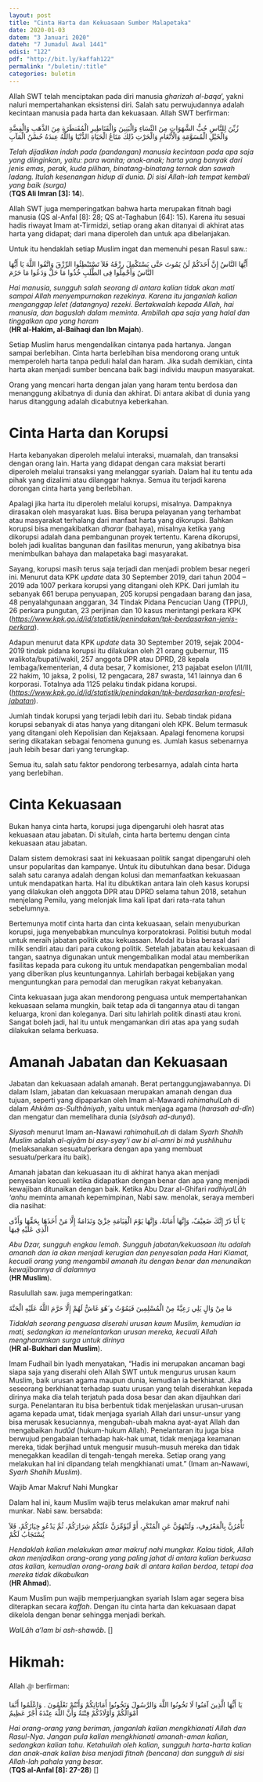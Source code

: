 ```yaml
---
layout: post
title: "Cinta Harta dan Kekuasaan Sumber Malapetaka"
date: 2020-01-03
datem: "3 Januari 2020"
dateh: "7 Jumadul Awal 1441"
edisi: "122"
pdf: "http://bit.ly/kaffah122"
permalink: "/buletin/:title"
categories: buletin
---
```


Allah SWT telah menciptakan pada diri manusia *gharizah al-baqa*’, yakni naluri mempertahankan eksistensi diri. Salah satu perwujudannya adalah kecintaan manusia pada harta dan kekuasaan. Allah SWT berfirman:

<p class="text-right-arabic">
زُيِّنَ لِلنَّاسِ حُبُّ الشَّهَوَاتِ مِنَ النِّسَاءِ وَالْبَنِينَ وَالْقَنَاطِيرِ الْمُقَنطَرَةِ مِنَ الذَّهَبِ وَالْفِضَّةِ وَالْخَيْلِ الْمُسَوَّمَةِ وَالْأَنْعَامِ وَالْحَرْثِ ذَٰلِكَ مَتَاعُ الْحَيَاةِ الدُّنْيَا وَاللَّهُ عِندَهُ حُسْنُ الْمَآبِ
</p>

<p class="text-right-arti">
<i>Telah dijadikan indah pada (pandangan) manusia kecintaan pada apa saja yang diinginkan, yaitu: para wanita; anak-anak; harta yang banyak dari jenis emas, perak, kuda pilihan, binatang-binatang ternak dan sawah ladang. Itulah kesenangan hidup di dunia. Di sisi Allah-lah tempat kembali yang baik (surga)</i><br>
(<b>TQS Ali Imran [3]: 14</b>).
</p>

Allah SWT juga memperingatkan bahwa harta merupakan fitnah bagi manusia (QS al-Anfal [8]: 28; QS at-Taghabun [64]: 15). Karena itu sesuai hadis riwayat Imam at-Tirmidzi, setiap orang akan ditanyai di akhirat atas harta yang didapat; dari mana diperoleh dan untuk apa dibelanjakan.

Untuk itu hendaklah setiap Muslim ingat dan memenuhi pesan Rasul saw.:

<p class="text-right-arabic">
أَيُّهَا النَّاسُ إِنَّ أَحَدَكُمْ لَنْ يَمُوتَ حَتَّى يَسْتَكْمِلَ رِزْقَهُ فَلاَ تَسْتَبْطِئُوا الرِّزْقَ وَاتَّقُوا اللَّهَ يَا أَيُّهَا النَّاسُ وَأَجْمِلُوا فِى الطَّلَبِ خُذُوا مَا حَلَّ وَدَعُوا مَا حَرُمَ
</p>

<p class="text-right-arti">
<i>Hai manusia, sungguh salah seorang di antara kalian tidak akan mati sampai Allah menyempurnakan rezekinya. Karena itu janganlah kalian menganggap lelet (datangnya) rezeki. Bertakwalah kepada Allah, hai manusia, dan baguslah dalam meminta. Ambillah apa saja yang halal dan tinggalkan apa yang haram</i><br>
(<b>HR al-Hakim, al-Baihaqi dan Ibn Majah</b>).
</p>

Setiap Muslim harus mengendalikan cintanya pada hartanya. Jangan sampai berlebihan. Cinta harta berlebihan bisa mendorong orang untuk memperoleh harta tanpa peduli halal dan haram. Jika sudah demikian, cinta harta akan menjadi sumber bencana baik bagi individu maupun masyarakat.

Orang yang mencari harta dengan jalan yang haram tentu berdosa dan menanggung akibatnya di dunia dan akhirat. Di antara akibat di dunia yang harus ditanggung adalah dicabutnya keberkahan.

# Cinta Harta dan Korupsi

Harta kebanyakan diperoleh melalui interaksi, muamalah, dan transaksi dengan orang lain. Harta yang didapat dengan cara maksiat berarti diperoleh melalui transaksi yang melanggar syariah. Dalam hal itu tentu ada pihak yang dizalimi atau dilanggar haknya. Semua itu terjadi karena dorongan cinta harta yang berlebihan.

Apalagi jika harta itu diperoleh melalui korupsi, misalnya. Dampaknya dirasakan oleh masyarakat luas. Bisa berupa pelayanan yang terhambat atau masyarakat terhalang dari manfaat harta yang dikorupsi. Bahkan korupsi bisa mengakibatkan *dharar* (bahaya), misalnya ketika yang dikorupsi adalah dana pembangunan proyek tertentu. Karena dikorupsi, boleh jadi kualitas bangunan dan fasilitas menurun, yang akibatnya bisa menimbulkan bahaya dan malapetaka bagi masyarakat.

Sayang, korupsi masih terus saja terjadi dan menjadi problem besar negeri ini. Menurut data KPK *update* data 30 September 2019, dari tahun 2004 – 2019 ada 1007 perkara korupsi yang ditangani oleh KPK. Dari jumlah itu sebanyak 661 berupa penyuapan, 205 korupsi pengadaan barang dan jasa, 48 penyalahgunaan anggaran, 34 Tindak Pidana Pencucian Uang (TPPU), 26 perkara pungutan, 23 perijinan dan 10 kasus merintangi perkara KPK (<a href="https://www.kpk.go.id/id/statistik/penindakan/tpk-berdasarkan-jenis-perkara"><i>https://www.kpk.go.id/id/statistik/penindakan/tpk-berdasarkan-jenis-perkara</i></a>).

Adapun menurut data KPK *update* data 30 September 2019, sejak 2004-2019 tindak pidana korupsi itu dilakukan oleh 21 orang gubernur, 115 walikota/bupati/wakil, 257 anggota DPR atau DPRD, 28 kepala lembaga/kementerian, 4 duta besar, 7 komisioner, 213 pajabat eselon I/II/III, 22 hakim, 10 jaksa, 2 polisi, 12 pengacara, 287 swasta, 141 lainnya dan 6 korporasi. Totalnya ada 1125 pelaku tindak pidana korupsi. (<a href="https://www.kpk.go.id/id/statistik/penindakan/tpk-berdasarkan-profesi-jabatan"><i>https://www.kpk.go.id/id/statistik/penindakan/tpk-berdasarkan-profesi-jabatan</i></a>).

Jumlah tindak korupsi yang terjadi lebih dari itu. Sebab tindak pidana korupsi sebanyak di atas hanya yang ditangani oleh KPK. Belum termasuk yang ditangani oleh Kepolisian dan Kejaksaan. Apalagi fenomena korupsi sering dikatakan sebagai fenomena gunung es. Jumlah kasus sebenarnya jauh lebih besar dari yang terungkap.

Semua itu, salah satu faktor pendorong terbesarnya, adalah cinta harta yang berlebihan.

# Cinta Kekuasaan

Bukan hanya cinta harta, korupsi juga dipengaruhi oleh hasrat atas kekuasaan atau jabatan. Di situlah, cinta harta bertemu dengan cinta kekuasaan atau jabatan.

Dalam sistem demokrasi saat ini kekuasaan politik sangat dipengaruhi oleh unsur popularitas dan kampanye. Untuk itu dibutuhkan dana besar. Diduga salah satu caranya adalah dengan kolusi dan memanfaatkan kekuasaan untuk mendapatkan harta. Hal itu dibuktikan antara lain oleh kasus korupsi yang dilakukan oleh anggota DPR atau DPRD selama tahun 2018, setahun menjelang Pemilu, yang melonjak lima kali lipat dari rata-rata tahun sebelumnya.

Bertemunya motif cinta harta dan cinta kekuasaan, selain menyuburkan korupsi, juga menyebabkan munculnya korporatokrasi. Politisi butuh modal untuk meraih jabatan politik atau kekuasaan. Modal itu bisa berasal dari milik sendiri atau dari para cukong politik. Setelah jabatan atau kekuasaan di tangan, saatnya digunakan untuk mengembalikan modal atau memberikan fasilitas kepada para cukong itu untuk mendapatkan pengembalian modal yang diberikan plus keuntungannya. Lahirlah berbagai kebijakan yang menguntungkan para pemodal dan merugikan rakyat kebanyakan.

Cinta kekuasaan juga akan mendorong penguasa untuk mempertahankan kekuasaan selama mungkin, baik tetap ada di tangannya atau di tangan keluarga, kroni dan koleganya. Dari situ lahirlah politik dinasti atau kroni. Sangat boleh jadi, hal itu untuk mengamankan diri atas apa yang sudah dilakukan selama berkuasa.

# Amanah Jabatan dan Kekuasaan

Jabatan dan kekuasaan adalah amanah. Berat pertanggungjawabannya. Di dalam Islam, jabatan dan kekuasaan merupakan amanah dengan dua tujuan, seperti yang dipaparkan oleh Imam al-Mawardi *rahimahulLah* di dalam *Ahkâm as-Sulthâniyah*, yaitu untuk menjaga agama (*harasah ad-dîn*) dan mengatur dan memelihara dunia (*siyâsah ad-dunyâ*).

*Siyasah* menurut Imam an-Nawawi *rahimahulLah* di dalam *Syarh Shahîh Muslim* adalah *al-qiyâm bi asy-syay’i aw bi al-amri bi mâ yushlihuhu* (melaksanakan sesuatu/perkara dengan apa yang membuat sesuatu/perkara itu baik).

Amanah jabatan dan kekuasaan itu di akhirat hanya akan menjadi penyesalan kecuali ketika didapatkan dengan benar dan apa yang menjadi kewajiban ditunaikan dengan baik. Ketika Abu Dzar al-Ghifari *radhiyalLâh ‘anhu* meminta amanah kepemimpinan, Nabi saw. menolak, seraya memberi dia nasihat:

<p class="text-right-arabic">
يَا أَبَا ذَرّ إِنَّكَ ضَعِيْفٌ، وَإِنَّهَا أَمَانَةٌ، وَإِنَّهَا يَوْمَ الْقِيَامَةِ خِزْيٌ وَنَدَامَةٌ إِلَّا مَنْ أَخَذَهَا بِحَقِّهَا وَأَدَّى الَّذِي عَلَيْهِ فِيهَا
</p>

<p class="text-right-arti">
<i>Abu Dzar, sungguh engkau lemah. Sungguh jabatan/kekuasaan itu adalah amanah dan ia akan menjadi kerugian dan penyesalan pada Hari Kiamat, kecuali orang yang mengambil amanah itu dengan benar dan menunaikan kewajibannya di dalamnya</i><br>
(<b>HR Muslim</b>).
</p>

Rasulullah saw. juga memperingatkan:

<p class="text-right-arabic">
مَا مِنْ وَالٍ يَلِي رَعِيَّةً مِنْ الْمُسْلِمِينَ فَيَمُوْتُ و َهُوَ غَاشٌّ لَهُمْ إِلَّا حَرَّمَ اللَّهُ عَلَيْهِ الْجَنَّةَ
</p>

<p class="text-right-arti">
<i>Tidaklah seorang penguasa diserahi urusan kaum Muslim, kemudian ia mati, sedangkan ia menelantarkan urusan mereka, kecuali Allah mengharamkan surga untuk dirinya</i><br>
(<b>HR al-Bukhari dan Muslim</b>).
</p>

Imam Fudhail bin Iyadh menyatakan, “Hadis ini merupakan ancaman bagi siapa saja yang diserahi oleh Allah SWT untuk mengurus urusan kaum Muslim, baik urusan agama maupun dunia, kemudian ia berkhianat. Jika seseorang berkhianat terhadap suatu urusan yang telah diserahkan kepada dirinya maka dia telah terjatuh pada dosa besar dan akan dijauhkan dari surga. Penelantaran itu bisa berbentuk tidak menjelaskan urusan-urusan agama kepada umat, tidak menjaga syariah Allah dari unsur-unsur yang bisa merusak kesuciannya, mengubah-ubah makna ayat-ayat Allah dan mengabaikan *hudûd* (hukum-hukum Allah). Penelantaran itu juga bisa berwujud pengabaian terhadap hak-hak umat, tidak menjaga keamanan mereka, tidak berjihad untuk mengusir musuh-musuh mereka dan tidak menegakkan keadilan di tengah-tengah mereka. Setiap orang yang melakukan hal ini dipandang telah mengkhianati umat.” (Imam an-Nawawi, *Syarh Shahîh Muslim*).

Wajib Amar Makruf Nahi Mungkar

Dalam hal ini, kaum Muslim wajib terus melakukan amar makruf nahi munkar. Nabi saw. bersabda:

<p class="text-right-arabic">
تَأْمُرُنَّ بِالْمَعْرُوفِ، وَلَتَنْهَوُنَّ عَنِ الْمُنْكَرِ، أَوْ لَيُؤَمِّرَنَّ عَلَيْكُمْ شِرَارَكُمْ، ثُمَّ يَدْعُو خِيَارُكُمْ، فَلاَ يُسْتَجَابُ لَكُمْ
</p>

<p class="text-right-arti">
<i>Hendaklah kalian melakukan amar makruf nahi mungkar. Kalau tidak, Allah akan menjadikan orang-orang yang paling jahat di antara kalian berkuasa atas kalian, kemudian orang-orang baik di antara kalian berdoa, tetapi doa mereka tidak dikabulkan</i><br>
(<b>HR Ahmad</b>).
</p>

Kaum Muslim pun wajib memperjuangkan syariah Islam agar segera bisa diterapkan secara *kaffah*. Dengan itu cinta harta dan kekuasaan dapat dikelola dengan benar sehingga menjadi berkah.

*WalLâh a’lam bi ash-shawâb*. []

<!-- HIKMAH -->
<div class="card mt-5">
  <div class="card-header">
  <h1>Hikmah:</h1>
  </div>

  <div class="card-body">
  <p class="text-center">
  Allah ﷻ  berfirman:
  </p>

  <p class="text-center-arabic">
  يَا أَيُّهَا الَّذِينَ آمَنُوا لَا تَخُونُوا اللَّهَ وَالرَّسُولَ وَتَخُونُوا أَمَانَاتِكُمْ وَأَنْتُمْ تَعْلَمُونَ . وَاعْلَمُوا أَنَّمَا أَمْوَالُكُمْ وَأَوْلَادُكُمْ فِتْنَةٌ وَأَنَّ اللَّهَ عِنْدَهُ أَجْرٌ عَظِيمٌ
  </p>

  <p class="text-center">
  <i>Hai orang-orang yang beriman, janganlah kalian mengkhianati Allah dan Rasul-Nya. Jangan pula kalian mengkhianati amanah-aman kalian, sedangkan kalian tahu. Ketahuilah oleh kalian, sungguh harta-harta kalian dan anak-anak kalian bisa menjadi fitnah (bencana) dan sungguh di sisi Allah-lah pahala yang besar.</i><br>
  (<b>TQS al-Anfal [8]: 27-28</b>) []
  </p>
  </div>
</div>
<!-- END HIKMAH -->
